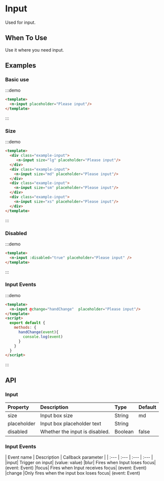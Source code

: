 
# Input

Used for input.

## When To Use

Use it where you need input.

## Examples

### Basic use
:::demo
```html
<template>
  <n-input placeholder="Please input"/>
</template>
```
:::

### Size
:::demo
```html
<template>
  <div class="example-input">
     <n-input size="lg" placeholder="Please input"/>
  </div>
  <div class="example-input">
    <n-input size="md" placeholder="Please input"/>
  </div>
  <div class="example-input">
    <n-input size="sm" placeholder="Please input"/>
  </div>
  <div class="example-input">
    <n-input size="xs" placeholder="Please input"/>
  </div>
</template>
```
:::

### Disabled

:::demo
```html
<template>
  <n-input :disabled="true" placeholder="Please input" />
</template>
```
:::

### Input Events

:::demo
```html
<template>
  <n-input @change="handChange"  placeholder="Please input"/>
</template>
<script>
  export default {
    methods: {
      handChange(event){
        console.log(event)
      }
    }
  }
</script>
```
:::

## API

### Input
| Property | Description | Type | Default |
| :--- | :--- | :--- | :--- |
| size | Input box size | String | md |
| placeholder | Input box placeholder text | String |  |
| disabled | Whether the input is disabled. | Boolean | false |

### Input Events

| Event name | Description | Callback parameter |
| :--- | :--- | :--- | :--- |
|input|	Trigger on input|	(value: value)
|blur|	Fires when Input loses focus|	(event: Event)
|focus|	Fires when Input receives focus|	(event: Event)
|change	|Only fires when the input box loses focus|	(event: Event)